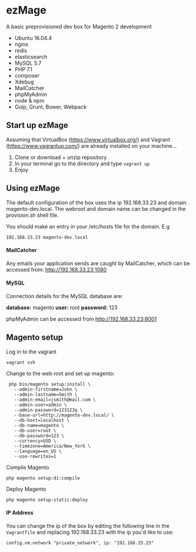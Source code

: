 # ezMage

A basic preprovisioned dev box for Magento 2 development

- Ubuntu 16.04.4
- nginx
- redis
- elasticsearch
- MySQL 5.7
- PHP 7.1
- composer
- Xdebug
- MailCatcher
- phpMyAdmin
- node & npm
- Gulp, Grunt, Bower, Webpack

## Start up ezMage
Assuming that VirtualBox (https://www.virtualbox.org/) and Vagrant (https://www.vagrantup.com/) are already installed on your machine...

1. Clone or download + unzip repository
2. In your terminal go to the directory and type `vagrant up`
3. Enjoy

## Using ezMage


The default configuration of the box uses the ip 192.168.33.23 and domain magento-dev.local.  The webroot and domain name can be changed in the provision.sh shell file.


You should make an entry in your /etc/hosts file for the domain. E.g

`192.168.33.23 magento-dev.local`


#### MailCatcher
Any emails your application sends are caught by MailCatcher, which can be accessed from:
http://192.168.33.23:1080

#### MySQL
Connection details for the MySQL database are:

**database:** magento
**user:** root
**password:** 123

phpMyAdmin can be accessed from http://192.168.33.23:8001

## Magento setup

Log in to the vagrant

```
vagrant ssh

```

Change to the web root and set up magento:


```
 php bin/magento setup:install \
   --admin-firstname=John \
   --admin-lastname=Smith \
   --admin-email=jsmith@mail.com \
   --admin-user=admin \
   --admin-password=123123q \
   --base-url=http://magento-dev.local/ \
   --db-host=localhost \
   --db-name=magento \
   --db-user=root \
   --db-password=123 \
   --currency=USD \
   --timezone=America/New_York \
   --language=en_US \
   --use-rewrites=1

```

Compile Magento

```
php magento setup:di:compile

```

Deploy Magento

```
php magento setup:static:deploy

```

#### IP Address
You can change the ip of the box by editing the following line in the `Vagrantfile` and replacing 192.168.33.23 with the ip you'd like to use:

`config.vm.network "private_network", ip: "192.168.33.23"`
